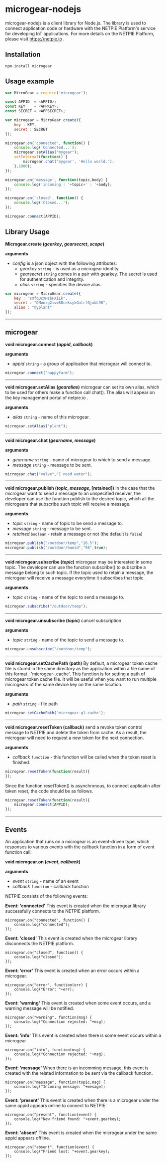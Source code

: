 # microgear-nodejs

microgear-nodejs is a client library for Node.js. The library is used to connect application code or hardware with the NETPIE Platform's service for developing IoT applications. For more details on the NETPIE Platform, please visit https://netpie.io .

## Installation

```
npm install microgear
```

## Usage example
```js
var MicroGear = require('microgear');

const APPID  = <APPID>;
const KEY    = <APPKEY>;
const SECRET = <APPSECRET>;

var microgear = MicroGear.create({
    key : KEY,
    secret : SECRET
});

microgear.on('connected', function() {
    console.log('Connected...');
    microgear.setAlias("mygear");
    setInterval(function() {
        microgear.chat('mygear', 'Hello world.');
    },1000);
});

microgear.on('message', function(topic,body) {
    console.log('incoming : '+topic+' : '+body);
});

microgear.on('closed', function() {
    console.log('Closed...');
});

microgear.connect(APPID);
```

## Library Usage

**Microgear.create (*gearkey*, *gearsecret*, *scope*)**

**arguments**
* *config* is a json object with the following attributes:
  * *gearkey* `string` - is used as a microgear identity.
  * *gearsecret* `string` comes in a pair with gearkey. The secret is used for authentication and integrity.
  * *alias* `string` - specifies the device alias.  

```js
var microgear = MicroGear.create({
    key : "sXfqDcXHzbFXiLk",
    secret : "DNonzg2ivwS8ceksykGntrfQjxbL98",
    alias : "myplant"
});
```
---
## microgear
**void microgear.connect (*appid*, *callback*)**

**arguments**
* *appid* `string` - a group of application that microgear will connect to.
```js
microgear.connect("happyfarm");
```
---
**void microgear.setAlias (*gearalias*)**
microgear can set its own alias, which to be used for others make a function call chat(). The alias will appear on the key management portal of netpie.io .

**arguments**
* *alias* `string` - name of this microgear.   

```js
microgear.setAlias("plant");
```
---
**void microgear.chat (*gearname*, *message*)**

**arguments**
* *gearname* `string` - name of microgear to which to send a message.
* *message* `string` - message to be sent.

```js
microgear.chat("valve","I need water");
```
---
**void microgear.publish (*topic*, *message*, [retained])**
In the case that the microgear want to send a message to an unspecified receiver, the developer can use the function publish to the desired topic, which all the microgears that subscribe such topic will receive a message.

**arguments**
* *topic* `string` - name of topic to be send a message to.
* *message* `string` - message to be sent.
* *retained* `boolean` - retain a message or not (the default is `false`)

```js
microgear.publish("/outdoor/temp","28.5");
microgear.publish("/outdoor/humid","56",true);
```
---
**void microgear.subscribe (*topic*)**
microgear may be interested in some topic.  The developer can use the function subscribe() to subscribe a message belong to such topic. If the topic used to retain a message, the microgear will receive a message everytime it subscribes that topic.

**arguments**
* *topic* `string` - name of the topic to send a message to.

```js
microgear.subscribe("/outdoor/temp");
```
---
**void microgear.unsubscribe (*topic*)**
 cancel subscription

**arguments**
* *topic* `string` - name of the topic to send a message to.

```js
microgear.unsubscribe("/outdoor/temp");
```
---

**void microgear.setCachePath (path)**
By default, a microgear token cache file is stored in the same directory as the application within a file name of this format : 'microgear-<KEY>.cache'. This function is for setting a path of microgear token cache file. It will be useful when you want to run multiple microgears of the same device key on the same location.

**arguments**
* *path* `string` - file path

```js
microgear.setCachePath('microgear-g1.cache');
```

---
**void microgear.resetToken (callback)**
send a revoke token control message to NETPIE and delete the token from cache. As a result, the microgear will need to request a new token for the next connection.

**arguments**
* *callback* `function` - this function will be called when the token reset is finished.

```js
microgear.resetToken(function(result){
});
```

Since the function resetToken() is asynchronous, to connect applicatin after token reset,  the code should be as follows.
```js
microgear.resetToken(function(result){
    microgear.connect(APPID);
});
```

---

## Events
An application that runs on a microgear is an event-driven type, which responses to various events with the callback function in a form of event function call:

**void microgear.on (*event*, *callback*)**

**arguments**
* *event* `string` - name of an event
* *callback* `function` - callback function

NETPIE consists of the following events:

**Event: 'connected'**
This event is created when the microgear library successfully connects to the NETPIE platform.
```
microgear.on("connected", function() {
	console.log("connected");
});
```

**Event: 'closed'**
This event is created when the microgear library disconnects the NETPIE platform.
```
microgear.on("closed", function() {
	console.log("closed");
});
```

**Event: 'error'**
This event is created when an error occurs within a microgear.
```
microgear.on("error", function(err) {
	console.log("Error: "+err);
});
```

**Event: 'warning'**
This event is created when some event occurs, and a warning message will be notified.
```
microgear.on("warning", function(msg) {
	console.log("Connection rejected: "+msg);
});
```

**Event: 'info'**
This event is created when there is some event occurs within a microgear
```
microgear.on("info", function(msg) {
	console.log("Connection rejected: "+msg);
});
```

**Event: 'message'**
When there is an incomming message, this event is created with the related information to be sent via the callback function.

```
microgear.on("message", function(topic,msg) {
	console.log("Incoming message: "+mesage);
});
```

**Event: 'present'**
This event is created when there is a microgear under the same appid appears online to connect to NETPIE.
```
microgear.on("present", function(event) {
	console.log("New friend found: "+event.gearkey);
});
```

**Event: 'absent'**
This event is created when the microgear under the same appid appears offline.
```
microgear.on("absent", function(event) {
	console.log("Friend lost: "+event.gearkey);
});
```
